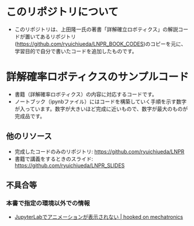 # このリポジトリについて

* このリポジトリは、上田隆一氏の著書「詳解確立ロボティクス」の解説コードが置いてあるリポジトリ(https://github.com/ryuichiueda/LNPR_BOOK_CODES)のコピーを元に、学習目的で自分で書いたコードを追加したものです。


# 詳解確率ロボティクスのサンプルコード

* 書籍（詳解確率ロボティクス）の内容に対応するコードです。
* ノートブック（ipynbファイル）にはコードを構築していく手順を示す数字が入っています。数字が大きいほど完成に近いもので、数字が最大のものが完成品です。

## 他のリソース

* 完成したコードのみのリポジトリ: https://github.com/ryuichiueda/LNPR
* 書籍で講義をするときのスライド: https://github.com/ryuichiueda/LNPR_SLIDES

## 不具合等

### 本書で指定の環境以外での情報

* [JupyterLabでアニメーションが表示されない | hooked on mechatronics](https://hooked-on-mas.hatenablog.com/entry/2019/11/16/012422)
